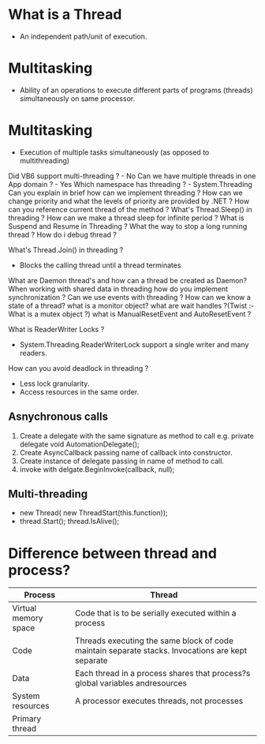 
# What is a Thread
- An independent path/unit of execution.

# Multitasking
- Ability of an operations to execute different parts of programs (threads) simultaneously on same processor.

# Multitasking
- Execution of multiple tasks simultaneously (as opposed to multithreading)

Did VB6 support multi-threading ? - No
Can we have multiple threads in one App domain ? - Yes
Which namespace has threading ? - System.Threading
Can you explain in brief how can we implement threading ?
How can we change priority and what the levels of priority are provided by
.NET ?
How can you reference current thread of the method ?
What's Thread.Sleep() in threading ?
How can we make a thread sleep for infinite period ?
What is Suspend and Resume in Threading ?
What the way to stop a long running thread ?
How do i debug thread ?

What's Thread.Join() in threading ?
- Blocks the calling thread until a thread terminates

What are Daemon thread's and how can a thread be created as Daemon?
When working with shared data in threading how do you implement
synchronization ?
Can we use events with threading ?
How can we know a state of a thread?
what is a monitor object?
what are wait handles ?(Twist :- What is a mutex object ?)
what is ManualResetEvent and AutoResetEvent ?

What is ReaderWriter Locks ?
- System.Threading.ReaderWriterLock support a single writer and many
readers.

How can you avoid deadlock in threading ?
- Less lock granularity.
- Access resources in the same order.

Asnychronous calls
------------------
1. Create a delegate with the same signature as method to call e.g. private
delegate void AutomationDelegate();
2. Create AsyncCallback passing name of callback into constructor.
3. Create instance of delegate passing in name of method to call.
4. invoke with delgate.BeginInvoke(callback, null);

Multi-threading
---------------
- new Thread( new ThreadStart(this.function));
- thread.Start(); thread.IsAlive();

# Difference between thread and process?
| Process | Thread |
| --- | --- |
| Virtual memory space | Code that is to be serially executed within a process|
| Code | Threads executing the same block of code maintain separate stacks. Invocations are kept separate|
| Data | Each thread in a process shares that process?s global variables andresources|
| System resources | A processor executes threads, not processes|
| Primary thread | |

